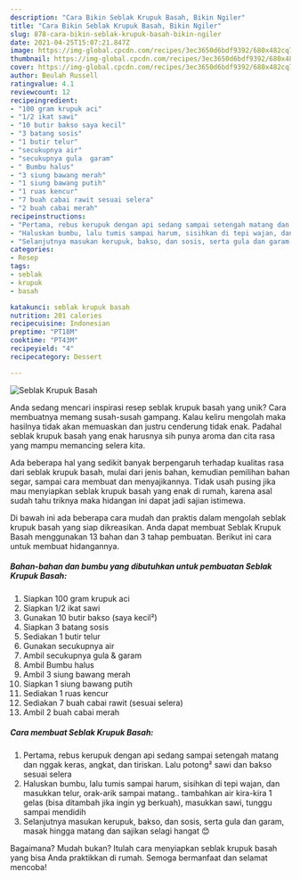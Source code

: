 ```yaml
---
description: "Cara Bikin Seblak Krupuk Basah, Bikin Ngiler"
title: "Cara Bikin Seblak Krupuk Basah, Bikin Ngiler"
slug: 878-cara-bikin-seblak-krupuk-basah-bikin-ngiler
date: 2021-04-25T15:07:21.847Z
image: https://img-global.cpcdn.com/recipes/3ec3650d6bdf9392/680x482cq70/seblak-krupuk-basah-foto-resep-utama.jpg
thumbnail: https://img-global.cpcdn.com/recipes/3ec3650d6bdf9392/680x482cq70/seblak-krupuk-basah-foto-resep-utama.jpg
cover: https://img-global.cpcdn.com/recipes/3ec3650d6bdf9392/680x482cq70/seblak-krupuk-basah-foto-resep-utama.jpg
author: Beulah Russell
ratingvalue: 4.1
reviewcount: 12
recipeingredient:
- "100 gram krupuk aci"
- "1/2 ikat sawi"
- "10 butir bakso saya kecil"
- "3 batang sosis"
- "1 butir telur"
- "secukupnya air"
- "secukupnya gula  garam"
- " Bumbu halus"
- "3 siung bawang merah"
- "1 siung bawang putih"
- "1 ruas kencur"
- "7 buah cabai rawit sesuai selera"
- "2 buah cabai merah"
recipeinstructions:
- "Pertama, rebus kerupuk dengan api sedang sampai setengah matang dan nggak keras, angkat, dan tiriskan. Lalu potong² sawi dan bakso sesuai selera"
- "Haluskan bumbu, lalu tumis sampai harum, sisihkan di tepi wajan, dan masukkan telur, orak-arik sampai matang.. tambahkan air kira-kira 1 gelas (bisa ditambah jika ingin yg berkuah), masukkan sawi, tunggu sampai mendidih"
- "Selanjutnya masukan kerupuk, bakso, dan sosis, serta gula dan garam, masak hingga matang dan sajikan selagi hangat 😊"
categories:
- Resep
tags:
- seblak
- krupuk
- basah

katakunci: seblak krupuk basah 
nutrition: 201 calories
recipecuisine: Indonesian
preptime: "PT18M"
cooktime: "PT43M"
recipeyield: "4"
recipecategory: Dessert

---
```



![Seblak Krupuk Basah](https://img-global.cpcdn.com/recipes/3ec3650d6bdf9392/680x482cq70/seblak-krupuk-basah-foto-resep-utama.jpg)

Anda sedang mencari inspirasi resep seblak krupuk basah yang unik? Cara membuatnya memang susah-susah gampang. Kalau keliru mengolah maka hasilnya tidak akan memuaskan dan justru cenderung tidak enak. Padahal seblak krupuk basah yang enak harusnya sih punya aroma dan cita rasa yang mampu memancing selera kita.

Ada beberapa hal yang sedikit banyak berpengaruh terhadap kualitas rasa dari seblak krupuk basah, mulai dari jenis bahan, kemudian pemilihan bahan segar, sampai cara membuat dan menyajikannya. Tidak usah pusing jika mau menyiapkan seblak krupuk basah yang enak di rumah, karena asal sudah tahu triknya maka hidangan ini dapat jadi sajian istimewa.




Di bawah ini ada beberapa cara mudah dan praktis dalam mengolah seblak krupuk basah yang siap dikreasikan. Anda dapat membuat Seblak Krupuk Basah menggunakan 13 bahan dan 3 tahap pembuatan. Berikut ini cara untuk membuat hidangannya.

<!--inarticleads1-->

##### Bahan-bahan dan bumbu yang dibutuhkan untuk pembuatan Seblak Krupuk Basah:

1. Siapkan 100 gram krupuk aci
1. Siapkan 1/2 ikat sawi
1. Gunakan 10 butir bakso (saya kecil²)
1. Siapkan 3 batang sosis
1. Sediakan 1 butir telur
1. Gunakan secukupnya air
1. Ambil secukupnya gula &amp; garam
1. Ambil  Bumbu halus
1. Ambil 3 siung bawang merah
1. Siapkan 1 siung bawang putih
1. Sediakan 1 ruas kencur
1. Sediakan 7 buah cabai rawit (sesuai selera)
1. Ambil 2 buah cabai merah




<!--inarticleads2-->

##### Cara membuat Seblak Krupuk Basah:

1. Pertama, rebus kerupuk dengan api sedang sampai setengah matang dan nggak keras, angkat, dan tiriskan. Lalu potong² sawi dan bakso sesuai selera
1. Haluskan bumbu, lalu tumis sampai harum, sisihkan di tepi wajan, dan masukkan telur, orak-arik sampai matang.. tambahkan air kira-kira 1 gelas (bisa ditambah jika ingin yg berkuah), masukkan sawi, tunggu sampai mendidih
1. Selanjutnya masukan kerupuk, bakso, dan sosis, serta gula dan garam, masak hingga matang dan sajikan selagi hangat 😊




Bagaimana? Mudah bukan? Itulah cara menyiapkan seblak krupuk basah yang bisa Anda praktikkan di rumah. Semoga bermanfaat dan selamat mencoba!
